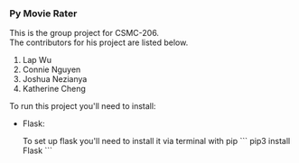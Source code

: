 <h3>Py Movie Rater</h3>
<div>
    <p>This is the group project for CSMC-206. <br>The contributors for his project are listed below.</p>
    <ol>
        <li> Lap Wu </li>
        <li> Connie Nguyen</li>
        <li> Joshua Nezianya </li>
        <li> Katherine Cheng </li>
    </ol>
    <p>To run this project you'll need to install: </p>
    <ul>
        <li>Flask: 
            <p>To set up flask you'll need to install it via terminal with pip
            ``` 
                pip3 install Flask
            ```
            </p>
        </li>
    </ul>
 </div>


